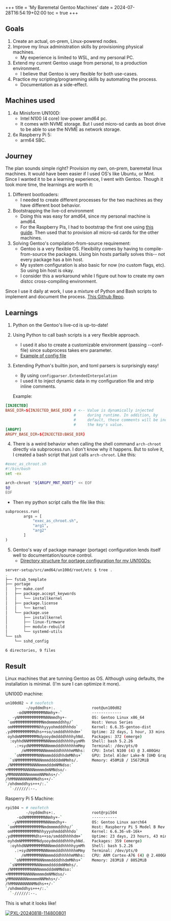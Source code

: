 +++
title = 'My Baremetal Gentoo Machines'
date = 2024-07-28T16:54:19+02:00
toc = true
+++

## Goals
1. Create an actual, on-prem, Linux-powered nodes.
2. Improve my linux administration skills by provisioning physical machines.
    * My experience is limited to WSL, and my personal PC.
3. Extend my current Gentoo usage from personal, to a production environment.
    * I believe that Gentoo is very flexible for both use-cases.
4. Practice my scripting/programming skills by automating the process. 
    * Documentation as a side-effect.

## Machines used
1. 4x Minisform UN100D:
    * Intel N100 (4 core) low-power amd64 pc.
    * It comes with NVME storage. But I used micro-sd cards as boot drive to
    be able to use the NVME as network storage.
2. 6x Raspberry Pi 5:
    * arm64 SBC.

## Journey
The plan sounds simple right? Provision my own, on-prem, baremetal linux machines.
It would have been easier if I used OS's like Ubuntu, or Mint. Since I wanted it to
be a learning experience, I went with Gentoo. Though it took more time, the learnings
are worth it:

1. Different bootloaders:
    * I needed to create different processes for the two machines as they have different boot behavior.
2. Bootstrapping the live-cd environment
    * Doing this was easy for amd64, since my personal machine is amd64.
    * For the Raspberry Pis, I had to bootstrap the first one using [this guide](https://wiki.gentoo.org/wiki/Raspberry_Pi_Install_Guide).
      Then used that to provision all micro-sd cards for the other machines.
2. Solving Gentoo's compilation-from-source requirement:
    * Gentoo is a very flexible OS. Flexibility comes by having to compile-from-source the packages.
    Using bin hosts partially solves this-- not every package has a bin host.
    * My system configuration is also basic for now (no custom flags, etc). So using bin host is
    okay.
    * I consider this a workaround while I figure out how to create my own distcc cross-compiling
    environment.

Since I use it daily at work, I use a mixture of Python and Bash scripts to implement and document
the process. [This Github Repo](https://github.com/martopad/server-setup).

## Learnings

1. Python on the Gentoo's live-cd is up-to-date!
2. Using Python to call bash scripts is a very flexible approach.
    * I used it also to create a customizable environment (passing --conf-file)
    since subprocess takes env parameter.
    * [Example of config file](https://github.com/martopad/server-setup/blob/main/src/arm64/rpi/rpi5/config.ini)

3. Extending Python's builtin json, and toml parsers is surprisingly easy!
    * By using `configparser.ExtendedInterpolation` 
    * I used it to inject dynamic data in my configuration file and strip inline comments.

    Example:
``` toml
[INJECTED]
BASE_DIR=${INJECTED_BASE_DIR} # <-- Value is dynamically injected
                              #     during runtime. In addition, by
                              #     default, these comments will be included as
                              #     the key's value.
[ARGPY]
ARGPY_BASE_DIR=${INJECTED:BASE_DIR}
```

4. There is a weird behavior when calling the shell command `arch-chroot` directly via subprocess.run.
I don't know why it happens. But to solve it, I created a bash script that just calls
`arch-chroot`. Like this:

``` bash
#exec_as_chroot.sh
#!/bin/bash
set -ex

arch-chroot "${ARGPY_MNT_ROOT}" << EOF
$@
EOF

```

* Then my python script calls the file like this:

``` python
subprocess.run(
        args = [
            "exec_as_chroot.sh",
            "arg1",
            "arg2"
        ]
)
```
5. Gentoo's way of package manager (portage) configuration lends itself well to documentation/source control.
    * [Directory structure for portage configuration for my UN100Ds:](https://github.com/martopad/server-setup/tree/main/src/amd64/un100d/root/etc/portage)
``` bash
server-setup/src/amd64/un100d/root/etc $ tree .
.
├── fstab_template
├── portage
│   ├── make.conf
│   ├── package.accept_keywords
│   │   └── installkernel
│   ├── package.license
│   │   └── kernel
│   └── package.use
│       ├── installkernel
│       ├── linux-firmware
│       ├── module-rebuild
│       └── systemd-utils
└── ssh
    └── sshd_config

6 directories, 9 files
```

## Result
Linux machines that are tunning Gentoo as OS. Although using defaults,
the installation is minimal. (I'm sure I can optimize it more).

UN100D machine:
``` bash
un100d02 ~ # neofetch
         -/oyddmdhs+:.                root@un100d02 
     -odNMMMMMMMMNNmhy+-`             ------------- 
   -yNMMMMMMMMMMMNNNmmdhy+-           OS: Gentoo Linux x86_64 
 `omMMMMMMMMMMMMNmdmmmmddhhy/`        Host: Venus Series 
 omMMMMMMMMMMMNhhyyyohmdddhhhdo`      Kernel: 6.6.35-gentoo-dist 
.ydMMMMMMMMMMdhs++so/smdddhhhhdm+`    Uptime: 22 days, 1 hour, 33 mins 
 oyhdmNMMMMMMMNdyooydmddddhhhhyhNd.   Packages: 372 (emerge) 
  :oyhhdNNMMMMMMMNNNmmdddhhhhhyymMh   Shell: bash 5.2.26 
    .:+sydNMMMMMNNNmmmdddhhhhhhmMmy   Terminal: /dev/pts/0 
       /mMMMMMMNNNmmmdddhhhhhmMNhs:   CPU: Intel N100 (4) @ 3.400GHz 
    `oNMMMMMMMNNNmmmddddhhdmMNhs+`    GPU: Intel Alder Lake-N [UHD Graphics] 
  `sNMMMMMMMMNNNmmmdddddmNMmhs/.      Memory: 450MiB / 15672MiB 
 /NMMMMMMMMNNNNmmmdddmNMNdso:`
+MMMMMMMNNNNNmmmmdmNMNdso/-                                   
yMMNNNNNNNmmmmmNNMmhs+/-`                                     
/hMMNNNNNNNNMNdhs++/-`
`/ohdmmddhys+++/:.`
  `-//////:--.
```

Rasperry Pi 5 Machine:
``` bash
rpi504 ~ # neofetch
         -/oyddmdhs+:.                root@rpi504 
     -odNMMMMMMMMNNmhy+-`             ----------- 
   -yNMMMMMMMMMMMNNNmmdhy+-           OS: Gentoo Linux aarch64 
 `omMMMMMMMMMMMMNmdmmmmddhhy/`        Host: Raspberry Pi 5 Model B Rev 1.0 
 omMMMMMMMMMMMNhhyyyohmdddhhhdo`      Kernel: 6.6.36-v8-16k+ 
.ydMMMMMMMMMMdhs++so/smdddhhhhdm+`    Uptime: 23 days, 23 hours, 43 mins 
 oyhdmNMMMMMMMNdyooydmddddhhhhyhNd.   Packages: 359 (emerge) 
  :oyhhdNNMMMMMMMNNNmmdddhhhhhyymMh   Shell: bash 5.2.26 
    .:+sydNMMMMMNNNmmmdddhhhhhhmMmy   Terminal: /dev/pts/0 
       /mMMMMMMNNNmmmdddhhhhhmMNhs:   CPU: ARM Cortex-A76 (4) @ 2.400GHz 
    `oNMMMMMMMNNNmmmddddhhdmMNhs+`    Memory: 283MiB / 8052MiB 
  `sNMMMMMMMMNNNmmmdddddmNMmhs/.
 /NMMMMMMMMNNNNmmmdddmNMNdso:`                                
+MMMMMMMNNNNNmmmmdmNMNdso/-                                   
yMMNNNNNNNmmmmmNNMmhs+/-`
/hMMNNNNNNNNMNdhs++/-`
`/ohdmmddhys+++/:.`
  `-//////:--.
```

This is what it looks like!

<a href="https://ibb.co/yhqGv6L">
<img src="https://i.ibb.co/f8HB6km/PXL-20240818-114800801.jpg" alt="PXL-20240818-114800801" border="0">
</a>

